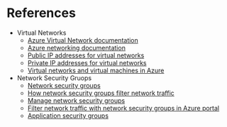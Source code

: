 # References

* Virtual Networks
    * [Azure Virtual Network documentation](https://learn.microsoft.com/en-us/azure/virtual-network/)
    * [Azure networking documentation](https://learn.microsoft.com/en-us/azure/networking/)
    * [Public IP addresses for virtual networks](https://learn.microsoft.com/en-us/azure/virtual-network/public-ip-addresses)
    * [Private IP addresses for virtual networks](https://learn.microsoft.com/en-us/azure/virtual-network/private-ip-addresses)
    * [Virtual networks and virtual machines in Azure](https://learn.microsoft.com/en-us/azure/virtual-network/network-overview)
* Network Security Gruops
    * [Network security groups](https://learn.microsoft.com/en-us/azure/virtual-network/security-overview)
    * [How network security groups filter network traffic](https://learn.microsoft.com/en-us/azure/virtual-network/network-security-group-how-it-works)
    * [Manage network security groups](https://learn.microsoft.com/en-us/azure/virtual-network/manage-network-security-group)
    * [Filter network traffic with network security groups in Azure portal](https://learn.microsoft.com/en-us/azure/virtual-network/tutorial-filter-network-traffic)
    * [Application security groups](https://learn.microsoft.com/en-us/azure/virtual-network/application-security-groups)